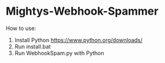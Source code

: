 # Mightys-Webhook-Spammer

How to use:
1. Install Python https://www.python.org/downloads/
2. Run install.bat
3. Run WebhookSpam.py with Python
